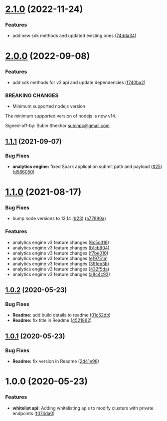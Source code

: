 # [2.1.0](https://github.com/IBM/ibm-iae-node-sdk/compare/v2.0.0...v2.1.0) (2022-11-24)


### Features

* add new sdk methods and updated existing ones ([74dda34](https://github.com/IBM/ibm-iae-node-sdk/commit/74dda34053a911ac31e0e7e57cc1052ed7e4117f))

# [2.0.0](https://github.com/IBM/ibm-iae-node-sdk/compare/v1.1.1...v2.0.0) (2022-09-08)


### Features

* add sdk methods for v3 api and update dependencies ([f740ba2](https://github.com/IBM/ibm-iae-node-sdk/commit/f740ba24e7ea007014a1adc2e48dbfce98b28d97))


### BREAKING CHANGES

* Minimum supported nodejs version

The minimum supported version of nodejs is now v14.

Signed-off-by: Subin Shekhar <subinpc@gmail.com>

## [1.1.1](https://github.com/IBM/ibm-iae-node-sdk/compare/v1.1.0...v1.1.1) (2021-09-07)


### Bug Fixes

* **analytics engine:** fixed Spark application submit path and payload ([#25](https://github.com/IBM/ibm-iae-node-sdk/issues/25)) ([d586050](https://github.com/IBM/ibm-iae-node-sdk/commit/d58605047af31a12a38498a197a34bb82083b87f))

# [1.1.0](https://github.com/IBM/ibm-iae-node-sdk/compare/v1.0.2...v1.1.0) (2021-08-17)


### Bug Fixes

* bump node versions to 12,14 ([#23](https://github.com/IBM/ibm-iae-node-sdk/issues/23)) ([a77890a](https://github.com/IBM/ibm-iae-node-sdk/commit/a77890a5cfbb65899ee56a28038b2d099c2206f0))


### Features

* analytics engine v3 feature changes ([6c5cd16](https://github.com/IBM/ibm-iae-node-sdk/commit/6c5cd1623d02a38c298fc6bcb40c35f3c01410da))
* analytics engine v3 feature changes ([b1cb904](https://github.com/IBM/ibm-iae-node-sdk/commit/b1cb90499093985db710486d73936554e86f423e))
* analytics engine v3 feature changes ([f7be010](https://github.com/IBM/ibm-iae-node-sdk/commit/f7be01054b9a39c5178dda41aaab98b8dcd59539))
* analytics engine v3 feature changes ([e19751a](https://github.com/IBM/ibm-iae-node-sdk/commit/e19751a08c1dd19b353171b8b5f8254ddb4e1f4e))
* analytics engine v3 feature changes ([39feb3b](https://github.com/IBM/ibm-iae-node-sdk/commit/39feb3b40069fe5bba0f9b56b219a170e9ae9629))
* analytics engine v3 feature changes ([432f5da](https://github.com/IBM/ibm-iae-node-sdk/commit/432f5da98fae9234d084c9360f91a55ccbbf19a7))
* analytics engine v3 feature changes ([a8c4c93](https://github.com/IBM/ibm-iae-node-sdk/commit/a8c4c9399f47769345e88d17c82ab3db56b31314))

## [1.0.2](https://github.com/IBM/ibm-iae-node-sdk/compare/v1.0.1...v1.0.2) (2020-05-23)


### Bug Fixes

* **Readme:** add build details to readme ([01c52db](https://github.com/IBM/ibm-iae-node-sdk/commit/01c52db433075140f13c5193295e01d577533ddd))
* **Readme:** fix title in Readme ([4521862](https://github.com/IBM/ibm-iae-node-sdk/commit/45218625f18ef607fcbe26f493acf1c9b0b5b6f8))

## [1.0.1](https://github.com/IBM/ibm-iae-node-sdk/compare/v1.0.0...v1.0.1) (2020-05-23)


### Bug Fixes

* **Readme:** fix version in Readme ([2d41e98](https://github.com/IBM/ibm-iae-node-sdk/commit/2d41e98548cf5810305c0214d48d24b9e2db9ce3))

# 1.0.0 (2020-05-23)


### Features

* **whitelist api:** Adding whitelisting apis to modify clusters with private endpoints ([f374da0](https://github.com/IBM/ibm-iae-node-sdk/commit/f374da03953a0478c9e5e1a9ba9ee52aa49d4424))
